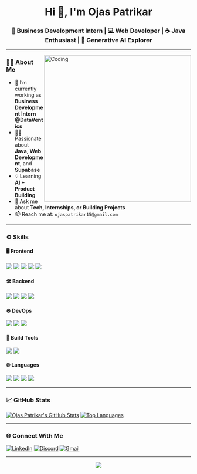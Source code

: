 <!-- GitHub Profile README -->

<h1 align="center">Hi 👋, I'm Ojas Patrikar</h1>
<h3 align="center">🚀 Business Development Intern | 💻 Web Developer | ☕ Java Enthusiast | 🧠 Generative AI Explorer</h3>

---

<img align="right" alt="Coding" width="400" src="https://cdn.dribbble.com/users/1162077/screenshots/3848914/programmer.gif" />

### 🧑‍💻 About Me

- 🔭 I’m currently working as **Business Development Intern @DataVentics**
- 👨‍💻 Passionate about **Java**, **Web Development**, and **Supabase**
- 💡 Learning **AI + Product Building**
- 💬 Ask me about **Tech, Internships, or Building Projects**
- 📫 Reach me at: `ojaspatrikar15@gmail.com`

---

### ⚙️ Skills

#### 🖥️ Frontend
<p>
  <img src="https://img.shields.io/badge/HTML5-E34F26?style=flat&logo=html5&logoColor=white"/>
  <img src="https://img.shields.io/badge/CSS3-1572B6?style=flat&logo=css3&logoColor=white"/>
  <img src="https://img.shields.io/badge/JavaScript-F7DF1E?style=flat&logo=javascript&logoColor=black"/>
  <img src="https://img.shields.io/badge/React-20232A?style=flat&logo=react&logoColor=61DAFB"/>
  <img src="https://img.shields.io/badge/Tailwind_CSS-38B2AC?style=flat&logo=tailwind-css&logoColor=white"/>
</p>

#### 🛠️ Backend
<p>
  <img src="https://img.shields.io/badge/Java-ED8B00?style=flat&logo=java&logoColor=white"/>
  <img src="https://img.shields.io/badge/Node.js-339933?style=flat&logo=node.js&logoColor=white"/>
  <img src="https://img.shields.io/badge/Express.js-000000?style=flat&logo=express&logoColor=white"/>
  <img src="https://img.shields.io/badge/Supabase-3ECF8E?style=flat&logo=supabase&logoColor=white"/>
</p>

#### ⚙️ DevOps
<p>
  <img src="https://img.shields.io/badge/Git-F05032?style=flat&logo=git&logoColor=white"/>
  <img src="https://img.shields.io/badge/GitHub-181717?style=flat&logo=github&logoColor=white"/>
  <img src="https://img.shields.io/badge/VS%20Code-007ACC?style=flat&logo=visual-studio-code&logoColor=white"/>
</p>

#### 🔧 Build Tools
<p>
  <img src="https://img.shields.io/badge/Vite-646CFF?style=flat&logo=vite&logoColor=white"/>
  <img src="https://img.shields.io/badge/NPM-CB3837?style=flat&logo=npm&logoColor=white"/>
</p>

#### 🌐 Languages
<p>
  <img src="https://img.shields.io/badge/Java-007396?style=flat&logo=java&logoColor=white"/>
  <img src="https://img.shields.io/badge/JavaScript-F7DF1E?style=flat&logo=javascript&logoColor=black"/>
  <img src="https://img.shields.io/badge/C-00599C?style=flat&logo=c&logoColor=white"/>
  <img src="https://img.shields.io/badge/Python-3776AB?style=flat&logo=python&logoColor=white"/>
</p>

---

### 📈 GitHub Stats

[![Ojas Patrikar's GitHub Stats](https://github-readme-stats.vercel.app/api?username=ojaspatrikar15&theme=algolia&show_icons=true)](https://github.com/ojaspatrikar15)
[![Top Languages](https://github-readme-stats.vercel.app/api/top-langs?username=ojaspatrikar15&hide=html,scss,stylus,blade,jupyter%20notebook,css,shell,batchfile,dockerfile&theme=algolia&show_icons=true)](https://github.com/ojaspatrikar15)


---

### 🌐 Connect With Me

[![LinkedIn](https://img.shields.io/badge/LinkedIn-ojaspatrikar-blue?style=flat&logo=linkedin)](https://www.linkedin.com/in/ojas-patrikar-2aa05b258/)
[![Discord](https://img.shields.io/badge/Discord-ojas%235353-7289DA?style=flat&logo=discord)](https://discord.com/users/ojas#5353)
[![Gmail](https://img.shields.io/badge/Gmail-ojaspatrikar15@gmail.com-D14836?style=flat&logo=gmail&logoColor=white)](mailto:ojaspatrikar15@gmail.com)

---

<p align="center">
  <img src="https://readme-typing-svg.herokuapp.com?font=Fira+Code&size=22&pause=1000&center=true&vCenter=true&width=500&lines=Let's+Build+Something+Awesome!;Always+Learning+and+Building..." />
</p>
